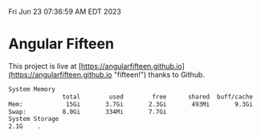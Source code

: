 Fri Jun 23 07:36:59 AM EDT 2023

# Angular Fifteen


This project is live at [https://angularfifteen.github.io](https://angularfifteen.github.io "fifteen!") thanks to Github.

```bash
System Memory
               total        used        free      shared  buff/cache   available
Mem:            15Gi       3.7Gi       2.3Gi       493Mi       9.3Gi        10Gi
Swap:          8.0Gi       334Mi       7.7Gi
System Storage
2.1G	.
